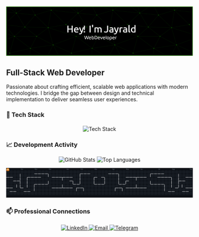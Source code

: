 ![Header Image](./github-header-image.png)

## Full-Stack Web Developer

Passionate about crafting efficient, scalable web applications with modern technologies. I bridge the gap between design and technical implementation to deliver seamless user experiences.

### 🚀 Tech Stack

<div align="center" style="margin: 20px 0;">
  <img src="https://skillicons.dev/icons?i=react,laravel,ts,nodejs,tailwind,bootstrap,js,mysql" alt="Tech Stack" height="40" />
</div>

### 📈 Development Activity

<div align="center">
  <img src="https://github-readme-stats.vercel.app/api?username=jayraldbernales&show_icons=true&theme=dark&hide_border=true&count_private=true" height="165" alt="GitHub Stats" />
  <img src="https://github-readme-stats.vercel.app/api/top-langs?username=jayraldbernales&layout=compact&theme=dark&hide_border=true" height="165" alt="Top Languages" />
</div>

![Contribution Graph](https://raw.githubusercontent.com/jayraldbernales/jayraldbernales/output/pacman-contribution-graph-dark.svg)

### 📫 Professional Connections

<div align="center" style="margin-top: 20px;">
  <a href="https://www.linkedin.com/in/jayrald-bernales-19a8bb346/" target="_blank">
    <img src="https://img.shields.io/badge/LinkedIn-0077B5?style=for-the-badge&logo=linkedin&logoColor=white" height="28" alt="LinkedIn" />
  </a>
  <a href="mailto:bernalesj28@gmail.com" target="_blank">
    <img src="https://img.shields.io/badge/Gmail-D14836?style=for-the-badge&logo=gmail&logoColor=white" height="28" alt="Email" />
  </a>
  <a href="https://t.me/JayraldBernales" target="_blank">
    <img src="https://img.shields.io/badge/Telegram-2CA5E0?style=for-the-badge&logo=telegram&logoColor=white" height="28" alt="Telegram" />
  </a>
</div>
